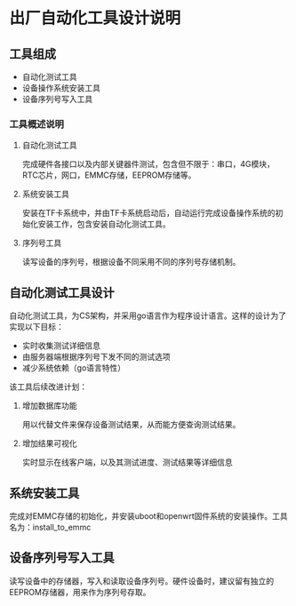 # 出厂自动化工具设计说明

## 工具组成

* 自动化测试工具
* 设备操作系统安装工具
* 设备序列号写入工具

### 工具概述说明

1. 自动化测试工具

   完成硬件各接口以及内部关键器件测试，包含但不限于：串口，4G模块，RTC芯片，网口，EMMC存储，EEPROM存储等。

2. 系统安装工具

    安装在TF卡系统中，并由TF卡系统启动后，自动运行完成设备操作系统的初始化安装工作，包含安装自动化测试工具。

3. 序列号工具

    读写设备的序列号，根据设备不同采用不同的序列号存储机制。

## 自动化测试工具设计

自动化测试工具，为CS架构，并采用go语言作为程序设计语言。这样的设计为了实现以下目标：

* 实时收集测试详细信息
* 由服务器端根据序列号下发不同的测试选项
* 减少系统依赖（go语言特性）

该工具后续改进计划：

1. 增加数据库功能

    用以代替文件来保存设备测试结果，从而能方便查询测试结果。

2. 增加结果可视化

    实时显示在线客户端，以及其测试进度、测试结果等详细信息

## 系统安装工具

完成对EMMC存储的初始化，并安装uboot和openwrt固件系统的安装操作。工具名为：install_to_emmc

## 设备序列号写入工具

读写设备中的存储器，写入和读取设备序列号。硬件设备时，建议留有独立的EEPROM存储器，用来作为序列号存取。

